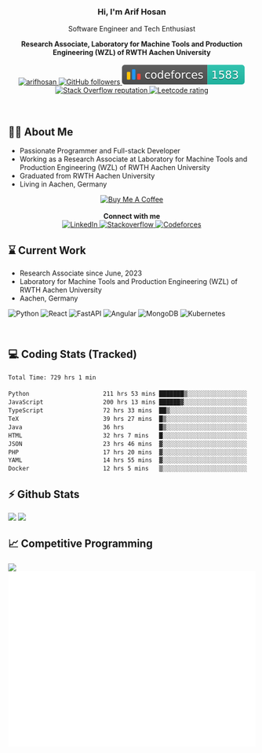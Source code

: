 <!-- ![Arif's GitHub stats](https://github-readme-stats.vercel.app/api?username=ArifHosan) -->

<div id="header" align="center">
  <h3>Hi, I'm Arif Hosan</h3>
  <p>Software Engineer and Tech Enthusiast</p>
  <b>Research Associate, Laboratory for Machine Tools and Production Engineering (WZL) of RWTH Aachen University</b>
  <br> <br>
  <a href="https://github.com/arifhosan">
    <img src="https://komarev.com/ghpvc/?username=arifhosan&color=blue&style=flat-square" alt="arifhosan"/>
  </a>
  <a href="https://github.com/ArifHosan?tab=followers">
    <img alt="GitHub followers" src="https://img.shields.io/github/followers/ArifHosan?color=green&logo=github&style=flat-square">
  </a>
  <a href="https://codeforces.com/profile/ArifHosan">
    <img src="https://raw.githubusercontent.com/ArifHosan/cf-stats/main/output/rating.svg" alt="CodeForces rating" />
  </a>
  <a href="https://stackoverflow.com/users/5510537/arif-hosan">
    <img alt="Stack Overflow reputation" src="https://img.shields.io/stackexchange/stackoverflow/r/5510537?color=orange&label=reputation&logo=stackoverflow&style=flat-square">
  </a>
  <a href="https://leetcode.com/arifhosan/">
    <img src="https://cp-logo.vercel.app/leetcode/arifhosan" alt="Leetcode rating" />
  </a>
</div>
<br> <br>

## 💁‍♂ About Me
- Passionate Programmer and Full-stack Developer
- Working as a Research Associate at Laboratory for Machine Tools and Production Engineering (WZL) of RWTH Aachen University
- Graduated from RWTH Aachen University
- Living in Aachen, Germany

<div align="center">
  <a href="https://www.buymeacoffee.com/arifhosan" target="_blank">
    <img src="https://cdn.buymeacoffee.com/buttons/default-orange.png" alt="Buy Me A Coffee" height="41" width="174">
  </a>
</div>
<br>
<div align="center">
  <b>Connect with me</b>
  <div>
    <a href="https://linkedin.com/in/arif.hosan" target="blank">
      <img src="https://img.shields.io/badge/LinkedIn-0077B5?style=for-the-badge&logo=linkedin&logoColor=white&style=flat-square" alt="LinkedIn" height="25">
    </a>
    <a href="https://stackoverflow.com/users/5510537" target="blank">
      <img src="https://img.shields.io/badge/Stack_Overflow-FE7A16?style=for-the-badge&logo=stack-overflow&logoColor=white&style=flat-square" alt="Stackoverflow" height="25">
    </a>
    <a href="https://codeforces.com/profile/arifhosan" target="blank">
      <img src="https://img.shields.io/badge/Codeforces-445f9d?style=for-the-badge&logo=Codeforces&logoColor=white&style=flat-square" alt="Codeforces" height="25">
    </a>
  </div>
</div>

## :hourglass: Current Work
- Research Associate since June, 2023
- Laboratory for Machine Tools and Production Engineering (WZL) of RWTH Aachen University
- Aachen, Germany

![Python](https://img.shields.io/badge/python-3670A0?style=for-the-badge&logo=python&logoColor=ffdd54)
![React](https://img.shields.io/badge/react-%2320232a.svg?style=for-the-badge&logo=react&logoColor=%2361DAFB)
![FastAPI](https://img.shields.io/badge/FastAPI-005571?style=for-the-badge&logo=fastapi)
![Angular](https://img.shields.io/badge/angular-%23DD0031.svg?style=for-the-badge&logo=angular&logoColor=white)
![MongoDB](https://img.shields.io/badge/MongoDB-%234ea94b.svg?style=for-the-badge&logo=mongodb&logoColor=white)
![Kubernetes](https://img.shields.io/badge/kubernetes-%23326ce5.svg?style=for-the-badge&logo=kubernetes&logoColor=white)

<br>

## :computer: Coding Stats (Tracked)
<!--START_SECTION:waka-->

```txt
Total Time: 729 hrs 1 min

Python                     211 hrs 53 mins ███████▒░░░░░░░░░░░░░░░░░   28.76 %
JavaScript                 200 hrs 13 mins ██████▓░░░░░░░░░░░░░░░░░░   27.18 %
TypeScript                 72 hrs 33 mins  ██▒░░░░░░░░░░░░░░░░░░░░░░   09.85 %
TeX                        39 hrs 27 mins  █▒░░░░░░░░░░░░░░░░░░░░░░░   05.36 %
Java                       36 hrs          █▒░░░░░░░░░░░░░░░░░░░░░░░   04.89 %
HTML                       32 hrs 7 mins   █░░░░░░░░░░░░░░░░░░░░░░░░   04.36 %
JSON                       23 hrs 46 mins  ▓░░░░░░░░░░░░░░░░░░░░░░░░   03.23 %
PHP                        17 hrs 20 mins  ▓░░░░░░░░░░░░░░░░░░░░░░░░   02.35 %
YAML                       14 hrs 55 mins  ▓░░░░░░░░░░░░░░░░░░░░░░░░   02.03 %
Docker                     12 hrs 5 mins   ▒░░░░░░░░░░░░░░░░░░░░░░░░   01.64 %
```

<!--END_SECTION:waka-->

## ⚡ Github Stats
<p float="left">
<img height="180em" src="https://github-readme-stats.vercel.app/api?username=ArifHosan&show_icons=true&hide_border=true&&count_private=true&include_all_commits=true" />
<img height="180em" src="https://github-readme-stats.vercel.app/api/top-langs/?username=ArifHosan&show_icons=true&hide_border=true&layout=compact&langs_count=8"/>
</p>

## &#128200; Competitive Programming

<p>
<img align='center' width="450em" src="https://leetcard.jacoblin.cool/arifhosan?theme=light&font=Archivo&height=275">
<img align='center' src="https://raw.githubusercontent.com/ArifHosan/cf-stats/main/output/light_card.svg">
<!-- ![LeetCode Stats](https://leetcard.jacoblin.cool/DrowningPhoenix?theme=light&font=Archivo?width=400&height=200) -->
<!-- ![Codeforces Stats]() -->
</p>
